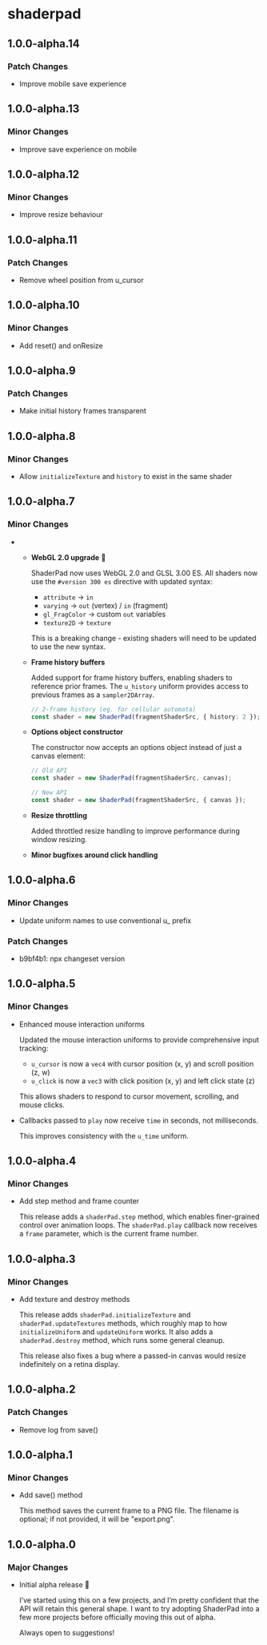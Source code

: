 # shaderpad

## 1.0.0-alpha.14

### Patch Changes

-   Improve mobile save experience

## 1.0.0-alpha.13

### Minor Changes

-   Improve save experience on mobile

## 1.0.0-alpha.12

### Minor Changes

-   Improve resize behaviour

## 1.0.0-alpha.11

### Patch Changes

-   Remove wheel position from u_cursor

## 1.0.0-alpha.10

### Minor Changes

-   Add reset() and onResize

## 1.0.0-alpha.9

### Patch Changes

-   Make initial history frames transparent

## 1.0.0-alpha.8

### Minor Changes

-   Allow `initializeTexture` and `history` to exist in the same shader

## 1.0.0-alpha.7

### Minor Changes

-   -   **WebGL 2.0 upgrade** 🚀

        ShaderPad now uses WebGL 2.0 and GLSL 3.00 ES. All shaders now use the `#version 300 es` directive with updated syntax:

        -   `attribute` → `in`
        -   `varying` → `out` (vertex) / `in` (fragment)
        -   `gl_FragColor` → custom `out` variables
        -   `texture2D` → `texture`

        This is a breaking change - existing shaders will need to be updated to use the new syntax.

    -   **Frame history buffers**

        Added support for frame history buffers, enabling shaders to reference prior frames. The `u_history` uniform provides access to previous frames as a `sampler2DArray`.

        ```typescript
        // 2-frame history (eg. for cellular automata)
        const shader = new ShaderPad(fragmentShaderSrc, { history: 2 });
        ```

    -   **Options object constructor**

        The constructor now accepts an options object instead of just a canvas element:

        ```typescript
        // Old API
        const shader = new ShaderPad(fragmentShaderSrc, canvas);

        // New API
        const shader = new ShaderPad(fragmentShaderSrc, { canvas });
        ```

    -   **Resize throttling**

        Added throttled resize handling to improve performance during window resizing.

    -   **Minor bugfixes around click handling**

## 1.0.0-alpha.6

### Minor Changes

-   Update uniform names to use conventional u\_ prefix

### Patch Changes

-   b9bf4b1: npx changeset version

## 1.0.0-alpha.5

### Minor Changes

-   Enhanced mouse interaction uniforms

    Updated the mouse interaction uniforms to provide comprehensive input tracking:

    -   `u_cursor` is now a `vec4` with cursor position (x, y) and scroll position (z, w)
    -   `u_click` is now a `vec3` with click position (x, y) and left click state (z)

    This allows shaders to respond to cursor movement, scrolling, and mouse clicks.

-   Callbacks passed to `play` now receive `time` in seconds, not milliseconds.

    This improves consistency with the `u_time` uniform.

## 1.0.0-alpha.4

### Minor Changes

-   Add step method and frame counter

    This release adds a `shaderPad.step` method, which enables finer-grained control over animation loops. The `shaderPad.play` callback now receives a `frame` parameter, which is the current frame number.

## 1.0.0-alpha.3

### Minor Changes

-   Add texture and destroy methods

    This release adds `shaderPad.initializeTexture` and `shaderPad.updateTextures` methods, which roughly map to how `initializeUniform` and `updateUniform` works. It also adds a `shaderPad.destroy` method, which runs some general cleanup.

    This release also fixes a bug where a passed-in canvas would resize indefinitely on a retina display.

## 1.0.0-alpha.2

### Patch Changes

-   Remove log from save()

## 1.0.0-alpha.1

### Minor Changes

-   Add save() method

    This method saves the current frame to a PNG file. The filename is optional; if not provided, it will be "export.png".

## 1.0.0-alpha.0

### Major Changes

-   Initial alpha release 🎉

    I’ve started using this on a few projects, and I’m pretty confident that the API will retain this general shape. I want to try adopting ShaderPad into a few more projects before officially moving this out of alpha.

    Always open to suggestions!
